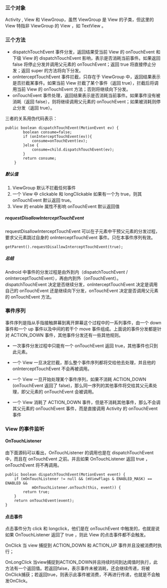 ### 三个对象
Activity , View 和 ViewGroup，虽然 ViewGroup 是 View 的子类，但这里的 View 特指非 ViewGroup 的 View ，如 TextView 。

### 三个方法
* dispatchTouchEvent 事件分发，返回结果受当前 View 的 onTouchEvent 和 下级 View 的 dispatchTouchEvent 影响，表示是否消耗当前事件。如果返回 false 将停止分发并调用父元素的 onTouchEvent；返回 true 将直接停止分发；返回 super 的方法将向下分发。
* onInterceptTouchEvent 事件拦截，只存在于 ViewGroup 中，返回结果表示是否拦截某事件。如果当前 View 拦截了某个事件（返回 true），拦截后将调用当前 View 的 onTouchEvent 方法；否则将继续向下分发。
* onTouchEvent 事件处理，返回结果表示是否消耗当前事件。如果事件没有被消耗（返回 false），则将继续调用父元素的 onTouchEvent；如果被消耗则停止分发（返回 true）。

三者的关系用伪代码表示：

```
public boolean dispatchTouchEvent(MotionEvent ev) {
        boolean consume=false;
        if (onInterceptTouchEvent(ev)){
            consume=onTouchEvent(ev);
        }else {
            consume=child.dispatchTouchEvent(ev);
        }
        return consume;
    }
```
##### 默认值

1. ViewGroup 默认不拦截任何事件
2. 一个 View 中 clickable 和 longClickable 如果有一个为 true，则其 onTouchEvent 默认返回 true。
3. View 的 enable 属性不影响 onTouchEvent 默认返回值

##### requestDisallowInterceptTouchEvent
requestDisallowInterceptTouchEvent 可以在子元素中干预父元素的分发过程，要求父元素跳过自身的 onInterceptTouchEvent 事件。只在本事件序列有效。

```
getParent().requestDisallowInterceptTouchEvent(true);
```
##### 总结

Android 中事件的分发过程是由外到内（dispatchTouchEvent / onInterceptTouchEvent），再由内到外（onTouchEvent）。 dispatchTouchEvent 决定是否继续分发，onInterceptTouchEvent 决定是调用自己的 onTouchEvent 还是继续向下分发，onTouchEvent 决定是否调用父元素的 onTouchEvent 方法。

### 事件序列
事件序列是指从手指接触屏幕到离开屏幕这个过程中的一系列事件，由一个 down 事件和一个 up 事件以及中间的若干个 move 事件组成。上面说的事件分发都是针对 ACTION_DOWN 事件，其他事件分发还有一些其他规则。

* 一次事件分发过程中只能有一个 onTouchEvent 返回 true，其他事件也只到此元素。 

* 一个 View 一旦决定拦截，那么整个事件序列都将交给他去处理，并且他的 onInterceptTouchEvent 不会再被调用。

* 一个 View 一旦开始处理某个事件序列，如果不消耗 ACTION_DOWN (onTouchEvent 返回了 false)，那么同一序列的其他事件将交给其父元素处理，即父元素的 onTouchEvent 会被调用。

* 一个 View 消耗了 ACTION_DOWN 事件，但是不消耗其他事件，那么不会调其父元素的 onTouchEvent 事件，而是直接调用 Activity 的 onTouchEvent 事件

### View 的事件监听

#### OnTouchListener

由下面源码可以看出，OnTouchListener 的调用也是在 dispatchTouchEvent 中，而且在 onTouchEvent 之前。并且如果 OnTouchListener 返回 true ，onTouchEvent 将不再调用。

```
public boolean dispatchTouchEvent(MotionEvent event) {  
    if (mOnTouchListener != null && (mViewFlags & ENABLED_MASK) == ENABLED &&  
            mOnTouchListener.onTouch(this, event)) {  
        return true;  
    }  
    return onTouchEvent(event);  
}  
```

#### 点击事件

点击事件分为 click 和 longclick，他们是在 onTouchEvent 中触发的，也就是说如果 OnTouchListener 返回了 true ，则此 View 的点击事件都不会触发。

OnClick 当 view 捕捉到 ACTION_DOWN 和 ACTION_UP 事件并且没被消费时执行；

OnLongClick 当view捕捉到ACTION_DOWN并且持续时间到达阈值时执行，此方法有一个返回值。若返回false，表示事件未被消耗，还会继续传递，将被OnClick捕获；若返回true，则表示此事件被消费，不再进行传递，也就是不会触发OnClick。
